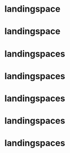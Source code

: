 # landingspace
# landingspace
# landingspaces
# landingspaces
# landingspaces
# landingspaces
# landingspaces
